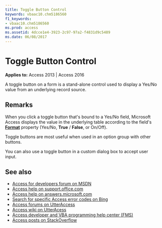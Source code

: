 ```yaml
---
title: Toggle Button Control
keywords: vbaac10.chm5186560
f1_keywords:
- vbaac10.chm5186560
ms.prod: access
ms.assetid: 4dcce1e4-3923-2c97-97a2-f4831d9c5489
ms.date: 06/08/2017
---
```



# Toggle Button Control

**Applies to:** Access 2013 | Access 2016

A toggle button on a form is a stand-alone control used to display a Yes/No value from an underlying record source.

## Remarks

When you click a toggle button that's bound to a Yes/No field, Microsoft Access displays the value in the underlying table according to the field's  **[Format](http://msdn.microsoft.com/library/9bb18f6a-0a25-9bbf-88ba-adf603c11826%28Office.15%29.aspx)** property (Yes/No, **True** / **False**, or On/Off).

Toggle buttons are most useful when used in an option group with other buttons.

You can also use a toggle button in a custom dialog box to accept user input.

## See also

- [Access for developers forum on MSDN](https://social.msdn.microsoft.com/Forums/office/en-US/home?forum=accessdev)
- [Access help on support.office.com](https://support.office.com/search/results?query=Access)
- [Access help on answers.microsoft.com](http://answers.microsoft.com/en-us/office/forum/access?page=1&;tab=question&;status=all&;auth=1)
- [Search for specific Access error codes on Bing](http://www.bing.com/)
- [Access forums on UtterAccess](http://www.utteraccess.com/forum/index.php?act=idx)
- [Access wiki on UtterAcess](http://www.utteraccess.com/forum/index.php?act=idx)
- [Access developer and VBA programming help center (FMS)](http://www.fmsinc.com/MicrosoftAccess/developer/)
- [Access posts on StackOverflow](http://stackoverflow.com/questions/tagged/ms-access)